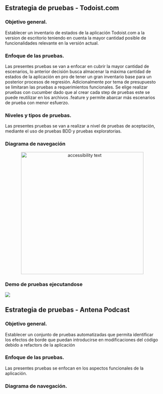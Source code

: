 ## Estrategia de pruebas - Todoist.com

### Objetivo general.
Establecer un inventario de estados de la aplicación Todoist.com a la version de escritorio teniendo en cuenta la mayor cantidad posible de funcionalidades relevante en la versión actual.
### Enfoque de las pruebas.
Las presentes pruebas se van a enfocar en cubrir la mayor cantidad de escenarios, lo anterior decisión busca almacenar la máxima cantidad de estados de la aplicación en pro de tener un gran inventario base para un posterior procesos de regresión. Adicionalmente por tema de presupuesto se limitaran las pruebas a requerimientos funcionales.
Se elige realizar pruebas con cucumber dado que al crear cada step  de pruebas este se puede reutilizar en los archivos .feature y permite abarcar más escenarios de prueba con menor esfuerzo.
### Niveles y tipos de pruebas.
Las presentes pruebas se van a realizar a nivel de pruebas de aceptación, mediante el uso de pruebas BDD y pruebas exploratorias.

### Diagrama de navegación

<p align="center">
  <img src="navegación.PNG" width="400" alt="accessibility text">
</p>

### Demo de pruebas ejecutandose
![](Todoist.com.gif)


## Estrategia de pruebas - Antena Podcast

### Objetivo general.
Establecer un conjunto de pruebas automatizadas que permita identificar los efectos de borde que puedan introducirse en modificaciones del código debido a refactors de la aplicación

### Enfoque de las pruebas.
Las presentes pruebas se enfocan en los aspectos funcionales de la aplicación.

### Diagrama de navegación.
